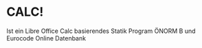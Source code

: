 # CALC!
Ist ein Libre Office Calc basierendes Statik Program 
ÖNORM B und Eurocode
Online Datenbank

